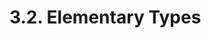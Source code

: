 <!-- This file is generated automatically by infrastructure scripts (crates/codegen/spec/src/lib.rs). Please don't edit by hand. -->

# 3.2. Elementary Types

```{ .ebnf #ElementaryType }

```

<pre ebnf-snippet="ElementaryType" style="display: none;"><a href="#ElementaryType"><span class="k">ElementaryType</span></a><span class="o"> = </span><span class="cm">(* variant: *)</span><span class="o"> </span><a href="../../01-file-structure/06-keywords#BoolKeyword"><span class="k">BOOL_KEYWORD</span></a><br /><span class="o">               | </span><span class="cm">(* variant: *)</span><span class="o"> </span><a href="../../01-file-structure/06-keywords#ByteKeyword"><span class="k">BYTE_KEYWORD</span></a><span class="o"> </span><span class="cm">(* Deprecated in 0.8.0 *)</span><br /><span class="o">               | </span><span class="cm">(* variant: *)</span><span class="o"> </span><a href="../../01-file-structure/06-keywords#StringKeyword"><span class="k">STRING_KEYWORD</span></a><br /><span class="o">               | </span><span class="cm">(* variant: *)</span><span class="o"> </span><a href="#AddressType"><span class="k">AddressType</span></a><br /><span class="o">               | </span><span class="cm">(* variant: *)</span><span class="o"> </span><a href="../../01-file-structure/06-keywords#BytesKeyword"><span class="k">BYTES_KEYWORD</span></a><br /><span class="o">               | </span><span class="cm">(* variant: *)</span><span class="o"> </span><a href="../../01-file-structure/06-keywords#IntKeyword"><span class="k">INT_KEYWORD</span></a><br /><span class="o">               | </span><span class="cm">(* variant: *)</span><span class="o"> </span><a href="../../01-file-structure/06-keywords#UintKeyword"><span class="k">UINT_KEYWORD</span></a><br /><span class="o">               | </span><span class="cm">(* variant: *)</span><span class="o"> </span><a href="../../01-file-structure/06-keywords#FixedKeyword"><span class="k">FIXED_KEYWORD</span></a><br /><span class="o">               | </span><span class="cm">(* variant: *)</span><span class="o"> </span><a href="../../01-file-structure/06-keywords#UfixedKeyword"><span class="k">UFIXED_KEYWORD</span></a><span class="o">;</span></pre>

```{ .ebnf #AddressType }

```

<pre ebnf-snippet="AddressType" style="display: none;"><a href="#AddressType"><span class="k">AddressType</span></a><span class="o"> = </span><span class="cm">(* address_keyword: *)</span><span class="o"> </span><a href="../../01-file-structure/06-keywords#AddressKeyword"><span class="k">ADDRESS_KEYWORD</span></a><br /><span class="o">              </span><span class="cm">(* payable_keyword: *)</span><span class="o"> </span><a href="../../01-file-structure/06-keywords#PayableKeyword"><span class="k">PAYABLE_KEYWORD</span></a><span class="o">?</span><span class="o">;</span><span class="o"> </span><span class="cm">(* Introduced in 0.5.0 *)</span></pre>
